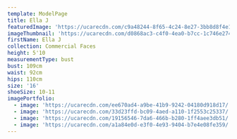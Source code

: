 ```yaml
---
template: ModelPage
title: Ella J
featuredImage: 'https://ucarecdn.com/c9a48244-8f65-4c24-8e27-3bb8d8f4e19b/'
imageThumbnail: 'https://ucarecdn.com/d0868ac3-c4f0-4ea0-b7cc-1c746e274a47/'
firstName: Ella J
collection: Commercial Faces
height: 5'10
measurementType: bust
bust: 109cm
waist: 92cm
hips: 110cm
size: '16'
shoeSize: 10-11
imagePortfolio:
  - image: 'https://ucarecdn.com/ee670ad4-a9be-41b9-9242-04180d918d17/'
  - image: 'https://ucarecdn.com/33d23ffd-bc09-4aed-a110-1f2553c25337/'
  - image: 'https://ucarecdn.com/19156546-7da6-466b-b280-1ff4aee3db51/'
  - image: 'https://ucarecdn.com/a1a84e0d-e3f0-4e93-9404-b7e4e08fe359/'
---
```


